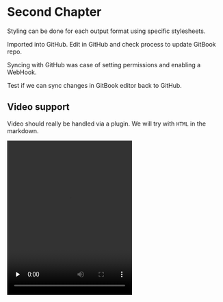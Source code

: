 # Second Chapter

Styling can be done for each output format using specific stylesheets.

Imported into GitHub. Edit in GitHub and check process to update GitBook repo.

Syncing with GitHub was case of setting permissions and enabling a WebHook.

Test if we can sync changes in GitBook editor back to GitHub.

## Video support

Video should really be handled via a plugin. We will try with `HTML` in the markdown.

<video width="292" height="360" preload="none" controls>
  <source src="add-attribute.mp4" type="video/mp4">
  Your browser does not support the video tag.
</video>